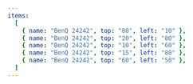 ```yaml
---
items:
  [
    { name: "BenQ 24242", top: "80", left: "10" },
    { name: "BenQ 24242", top: "20", left: "80" },
    { name: "BenQ 24242", top: "10", left: "60" },
    { name: "BenQ 24242", top: "15", left: "80" },
    { name: "BenQ 24242", top: "60", left: "50" },
  ]
---
```

